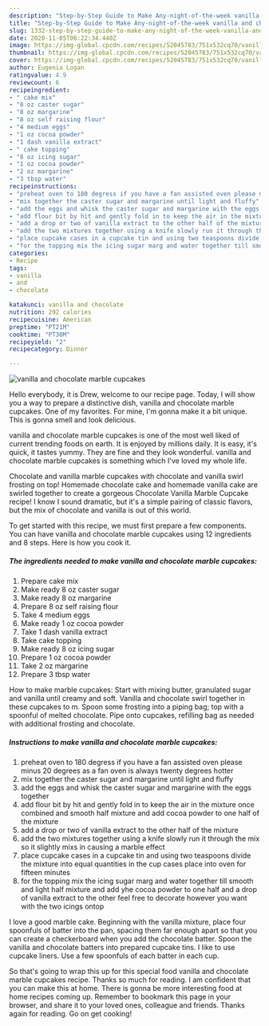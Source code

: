 ```yaml
---
description: "Step-by-Step Guide to Make Any-night-of-the-week vanilla and chocolate marble cupcakes"
title: "Step-by-Step Guide to Make Any-night-of-the-week vanilla and chocolate marble cupcakes"
slug: 1332-step-by-step-guide-to-make-any-night-of-the-week-vanilla-and-chocolate-marble-cupcakes
date: 2020-11-05T06:22:34.440Z
image: https://img-global.cpcdn.com/recipes/52045783/751x532cq70/vanilla-and-chocolate-marble-cupcakes-recipe-main-photo.jpg
thumbnail: https://img-global.cpcdn.com/recipes/52045783/751x532cq70/vanilla-and-chocolate-marble-cupcakes-recipe-main-photo.jpg
cover: https://img-global.cpcdn.com/recipes/52045783/751x532cq70/vanilla-and-chocolate-marble-cupcakes-recipe-main-photo.jpg
author: Eugenia Logan
ratingvalue: 4.9
reviewcount: 6
recipeingredient:
- " cake mix"
- "8 oz caster sugar"
- "8 oz margarine"
- "8 oz self raising flour"
- "4 medium eggs"
- "1 oz cocoa powder"
- "1 dash vanilla extract"
- " cake topping"
- "8 oz icing sugar"
- "1 oz cocoa powder"
- "2 oz margarine"
- "3 tbsp water"
recipeinstructions:
- "preheat oven to 180 degress if you have a fan assisted oven please minus 20 degrees as a fan oven is always twenty degrees hotter"
- "mix together the caster sugar and margarine until light and fluffy"
- "add the eggs and whisk the caster sugar and margarine with the eggs together"
- "add flour bit by hit and gently fold in to keep the air in the mixture once combined and smooth half mixture and add cocoa powder to one half of the mixture"
- "add a drop or two of vanilla extract to the other half of the mixture"
- "add the two mixtures together using a knife slowly run it through the mix so it slightly mixs in causing a marble effect"
- "place cupcake cases in a cupcake tin and using two teaspoons divide the mixture into equal quantities in the cup cases place into oven for fifteen minutes"
- "for the topping mix the icing sugar marg and water together till smooth and light half mixture and add yhe cocoa powder to one half and a drop of vanilla extract to the other feel free to decorate however you want with the two icings ontop"
categories:
- Recipe
tags:
- vanilla
- and
- chocolate

katakunci: vanilla and chocolate 
nutrition: 292 calories
recipecuisine: American
preptime: "PT21M"
cooktime: "PT30M"
recipeyield: "2"
recipecategory: Dinner

---
```



![vanilla and chocolate marble cupcakes](https://img-global.cpcdn.com/recipes/52045783/751x532cq70/vanilla-and-chocolate-marble-cupcakes-recipe-main-photo.jpg)

Hello everybody, it is Drew, welcome to our recipe page. Today, I will show you a way to prepare a distinctive dish, vanilla and chocolate marble cupcakes. One of my favorites. For mine, I'm gonna make it a bit unique. This is gonna smell and look delicious.

vanilla and chocolate marble cupcakes is one of the most well liked of current trending foods on earth. It is enjoyed by millions daily. It is easy, it's quick, it tastes yummy. They are fine and they look wonderful. vanilla and chocolate marble cupcakes is something which I've loved my whole life.

Chocolate and vanilla marble cupcakes with chocolate and vanilla swirl frosting on top! Homemade chocolate cake and homemade vanilla cake are swirled together to create a gorgeous Chocolate Vanilla Marble Cupcake recipe! I know I sound dramatic, but it&#39;s a simple pairing of classic flavors, but the mix of chocolate and vanilla is out of this world.


To get started with this recipe, we must first prepare a few components. You can have vanilla and chocolate marble cupcakes using 12 ingredients and 8 steps. Here is how you cook it.

<!--inarticleads1-->

##### The ingredients needed to make vanilla and chocolate marble cupcakes:

1. Prepare  cake mix
1. Make ready 8 oz caster sugar
1. Make ready 8 oz margarine
1. Prepare 8 oz self raising flour
1. Take 4 medium eggs
1. Make ready 1 oz cocoa powder
1. Take 1 dash vanilla extract
1. Take  cake topping
1. Make ready 8 oz icing sugar
1. Prepare 1 oz cocoa powder
1. Take 2 oz margarine
1. Prepare 3 tbsp water


How to make marble cupcakes: Start with mixing butter, granulated sugar and vanilla until creamy and soft. Vanilla and chocolate swirl together in these cupcakes to m. Spoon some frosting into a piping bag; top with a spoonful of melted chocolate. Pipe onto cupcakes, refilling bag as needed with additional frosting and chocolate. 

<!--inarticleads2-->

##### Instructions to make vanilla and chocolate marble cupcakes:

1. preheat oven to 180 degress if you have a fan assisted oven please minus 20 degrees as a fan oven is always twenty degrees hotter
1. mix together the caster sugar and margarine until light and fluffy
1. add the eggs and whisk the caster sugar and margarine with the eggs together
1. add flour bit by hit and gently fold in to keep the air in the mixture once combined and smooth half mixture and add cocoa powder to one half of the mixture
1. add a drop or two of vanilla extract to the other half of the mixture
1. add the two mixtures together using a knife slowly run it through the mix so it slightly mixs in causing a marble effect
1. place cupcake cases in a cupcake tin and using two teaspoons divide the mixture into equal quantities in the cup cases place into oven for fifteen minutes
1. for the topping mix the icing sugar marg and water together till smooth and light half mixture and add yhe cocoa powder to one half and a drop of vanilla extract to the other feel free to decorate however you want with the two icings ontop


I love a good marble cake. Beginning with the vanilla mixture, place four spoonfuls of batter into the pan, spacing them far enough apart so that you can create a checkerboard when you add the chocolate batter. Spoon the vanilla and chocolate batters into prepared cupcake tins. I like to use cupcake liners. Use a few spoonfuls of each batter in each cup. 

So that's going to wrap this up for this special food vanilla and chocolate marble cupcakes recipe. Thanks so much for reading. I am confident that you can make this at home. There is gonna be more interesting food at home recipes coming up. Remember to bookmark this page in your browser, and share it to your loved ones, colleague and friends. Thanks again for reading. Go on get cooking!
